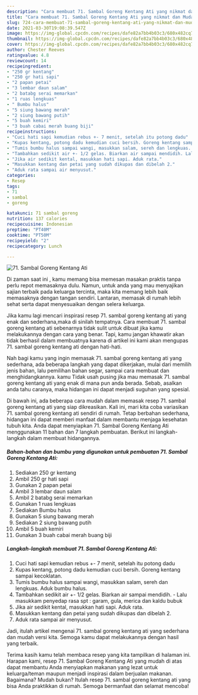 ```yaml
---
description: "Cara membuat 71. Sambal Goreng Kentang Ati yang nikmat dan Mudah Dibuat"
title: "Cara membuat 71. Sambal Goreng Kentang Ati yang nikmat dan Mudah Dibuat"
slug: 724-cara-membuat-71-sambal-goreng-kentang-ati-yang-nikmat-dan-mudah-dibuat
date: 2021-03-30T19:08:39.547Z
image: https://img-global.cpcdn.com/recipes/dafe82a7bb4b03c3/680x482cq70/71-sambal-goreng-kentang-ati-foto-resep-utama.jpg
thumbnail: https://img-global.cpcdn.com/recipes/dafe82a7bb4b03c3/680x482cq70/71-sambal-goreng-kentang-ati-foto-resep-utama.jpg
cover: https://img-global.cpcdn.com/recipes/dafe82a7bb4b03c3/680x482cq70/71-sambal-goreng-kentang-ati-foto-resep-utama.jpg
author: Chester Reeves
ratingvalue: 4.8
reviewcount: 14
recipeingredient:
- "250 gr kentang"
- "250 gr hati sapi"
- "2 papan petai"
- "3 lembar daun salam"
- "2 batabg serai memarkan"
- "1 ruas lengkuas"
- " Bumbu halus"
- "5 siung bawang merah"
- "2 siung bawang putih"
- "5 buah kemiri"
- "3 buah cabai merah buang biji"
recipeinstructions:
- "Cuci hati sapi kemudian rebus +- 7 menit, setelah itu potong dadu"
- "Kupas kentang, potong dadu kemudian cuci bersih. Goreng kentang sampai kecoklatan."
- "Tumis bumbu halus sampai wangi, masukkan salam, sereh dan lengkuas. Aduk bumbu halus."
- "Tambahkan sedikit air +- 1/2 gelas. Biarkan air sampai mendidih. Lalu masukkam penyedap rasa spt : garam, gula, merica dan kaldu bubuk"
- "Jika air sedikit kental, masukkan hati sapi. Aduk rata."
- "Masukkan kentang dan petai yang sudah dikupas dan dibelah 2."
- "Aduk rata sampai air menyusut."
categories:
- Resep
tags:
- 71
- sambal
- goreng

katakunci: 71 sambal goreng 
nutrition: 137 calories
recipecuisine: Indonesian
preptime: "PT40M"
cooktime: "PT50M"
recipeyield: "2"
recipecategory: Lunch

---
```



![71. Sambal Goreng Kentang Ati](https://img-global.cpcdn.com/recipes/dafe82a7bb4b03c3/680x482cq70/71-sambal-goreng-kentang-ati-foto-resep-utama.jpg)

Di zaman  saat ini , kamu memang bisa memesan masakan praktis tanpa perlu repot memasaknya dulu. Namun, untuk anda yang mau menyajikan sajian terbaik pada keluarga tercinta, maka kita memang lebih baik memasaknya dengan tangan sendiri. Lantaran, memasak di rumah lebih sehat serta dapat menyesuaikan dengan selera keluarga.

Jika kamu lagi mencari inspirasi resep 71. sambal goreng kentang ati yang enak dan sederhana,maka di sinilah tempatnya. Cara membuat 71. sambal goreng kentang ati  sebenarnya tidak sulit untuk dibuat jika kamu melakukannya dengan cara yang benar. Tapi, kamu jangan khawatir akan tidak berhasil dalam membuatnya 
karena di artikel ini kami akan mengupas 71. sambal goreng kentang ati dengan hati-hati.  



Nah bagi kamu yang ingin memasak 71. sambal goreng kentang ati yang sederhana, ada beberapa langkah yang dapat dikerjakan, mulai dari memilih jenis bahan, lalu pemilihan bahan segar, sampai cara membuat dan menghidangkannya. kamu Tidak usah pusing jika mau memasak 71. sambal goreng kentang ati yang enak di mana pun anda berada. Sebab, asalkan anda  tahu caranya, maka hidangan ini dapat menjadi suguhan yang spesial.

Di bawah ini, ada beberapa cara mudah dalam memasak resep 71. sambal goreng kentang ati yang siap dikreasikan. Kali ini, mari kita coba variasikan 71. sambal goreng kentang ati sendiri di rumah. Tetap berbahan sederhana, hidangan ini dapat memberi manfaat dalam membantu menjaga kesehatan tubuh kita. Anda dapat menyiapkan 71. Sambal Goreng Kentang Ati menggunakan 11 bahan dan 7 langkah pembuatan. Berikut ini langkah-langkah dalam membuat hidangannya.

<!--inarticleads1-->

##### Bahan-bahan dan bumbu yang digunakan untuk pembuatan 71. Sambal Goreng Kentang Ati:

1. Sediakan 250 gr kentang
1. Ambil 250 gr hati sapi
1. Gunakan 2 papan petai
1. Ambil 3 lembar daun salam
1. Ambil 2 batabg serai memarkan
1. Gunakan 1 ruas lengkuas
1. Sediakan  Bumbu halus
1. Gunakan 5 siung bawang merah
1. Sediakan 2 siung bawang putih
1. Ambil 5 buah kemiri
1. Gunakan 3 buah cabai merah buang biji




<!--inarticleads2-->

##### Langkah-langkah membuat 71. Sambal Goreng Kentang Ati:

1. Cuci hati sapi kemudian rebus +- 7 menit, setelah itu potong dadu
1. Kupas kentang, potong dadu kemudian cuci bersih. Goreng kentang sampai kecoklatan.
1. Tumis bumbu halus sampai wangi, masukkan salam, sereh dan lengkuas. Aduk bumbu halus.
1. Tambahkan sedikit air +- 1/2 gelas. Biarkan air sampai mendidih. - Lalu masukkam penyedap rasa spt : garam, gula, merica dan kaldu bubuk
1. Jika air sedikit kental, masukkan hati sapi. Aduk rata.
1. Masukkan kentang dan petai yang sudah dikupas dan dibelah 2.
1. Aduk rata sampai air menyusut.




Jadi, itulah artikel mengenai  71. sambal goreng kentang ati  yang sederhana dan mudah versi kita. Semoga kamu dapat melakukannya dengan hasil yang terbaik. 

Terima kasih kamu telah membaca resep yang kita tampilkan di halaman ini. Harapan kami, resep  71. Sambal Goreng Kentang Ati yang mudah di atas dapat membantu Anda menyiapkan makanan yang lezat untuk keluarga/teman maupun menjadi inspirasi dalam berjualan makanan. Bagaimana? Mudah bukan? Itulah resep 71. sambal goreng kentang ati yang bisa Anda praktikkan di rumah. Semoga bermanfaat dan selamat mencoba!

